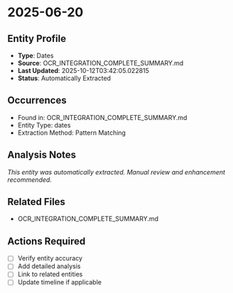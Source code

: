 # 2025-06-20

## Entity Profile
- **Type**: Dates
- **Source**: OCR_INTEGRATION_COMPLETE_SUMMARY.md
- **Last Updated**: 2025-10-12T03:42:05.022815
- **Status**: Automatically Extracted

## Occurrences
- Found in: OCR_INTEGRATION_COMPLETE_SUMMARY.md
- Entity Type: dates
- Extraction Method: Pattern Matching

## Analysis Notes
*This entity was automatically extracted. Manual review and enhancement recommended.*

## Related Files
- OCR_INTEGRATION_COMPLETE_SUMMARY.md

## Actions Required
- [ ] Verify entity accuracy
- [ ] Add detailed analysis
- [ ] Link to related entities
- [ ] Update timeline if applicable
